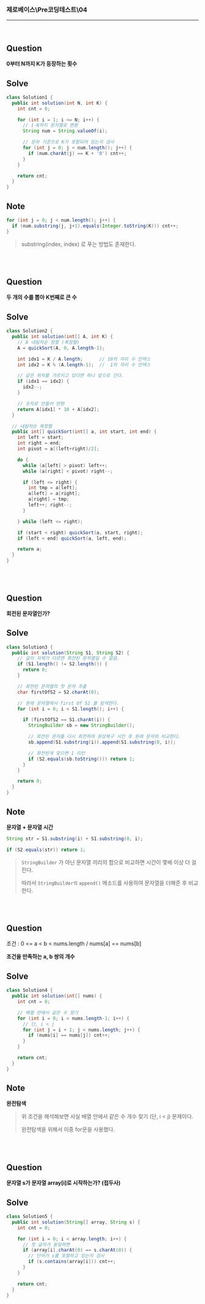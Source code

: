 ### 제로베이스\Pre코딩테스트\04

---

<br/>

## Question

**0부터 N까지 K가 등장하는 횟수**

## Solve

```java
class Solution1 {
  public int solution(int N, int K) {
    int cnt = 0;

    for (int i = 1; i <= N; i++) {
      // 1-N까지 문자열로 변환
      String num = String.valueOf(i);

      // 문자 기준으로 K가 포함되어 있는지 검사
      for (int j = 0; j < num.length(); j++) {
        if (num.charAt(j) == K + '0') cnt++;
      }
    }

    return cnt;
  }
}
```

## Note

```java
for (int j = 0; j < num.length(); j++) {
  if (num.substring(j, j+1).equals(Integer.toString(K))) cnt++;
}
```

> substring(index, index) 로 푸는 방법도 존재한다.

<br/><br/>

## Question

**두 개의 수를 뽑아 K번째로 큰 수**

## Solve

```java
class Solution2 {
  public int solution(int[] A, int K) {
    // A 내림차순 정렬 (퀵정렬)
    A = quickSort(A, 0, A.length-1);

    int idx1 = K / A.length;      // 10의 자리 수 인덱스
    int idx2 = K % (A.length-1);  //  1의 자리 수 인덱스

    // 같은 위치를 가르키고 있다면 하나 앞으로 간다.
    if (idx1 == idx2) {
      idx2--;
    }

    // 숫자로 만들어 반환
    return A[idx1] * 10 + A[idx2];
  }

  // 내림차순 퀵정렬
  public int[] quickSort(int[] a, int start, int end) {
    int left = start;
    int right = end;
    int pivot = a[(left+right)/2];

    do {
      while (a[left] > pivot) left++;
      while (a[right] < pivot) right--;

      if (left <= right) {
        int tmp = a[left];
        a[left] = a[right];
        a[right] = tmp;
        left++; right--;
      }

    } while (left <= right);

    if (start < right) quickSort(a, start, right);
    if (left < end) quickSort(a, left, end);

    return a;
  }
}
```

<br/><br/>

## Question

**회전된 문자열인가?**

## Solve

```java
class Solution3 {
  public int solution(String S1, String S2) {
    // 길이 자체가 다르면 회전된 문자열일 수 없음.
    if (S1.length() != S2.length()) {
      return 0;
    }

    // 회전된 문자열의 첫 문자 추출
    char firstOfS2 = S2.charAt(0);

    // 원래 문자열에서 first Of S2 를 탐색한다.
    for (int i = 0; i < S1.length(); i++) {

      if (firstOfS2 == S1.charAt(i)) {
        StringBuilder sb = new StringBuilder();

        // 회전된 문자를 다시 회전하여 원상복구 시킨 후 원래 문자와 비교한다.
        sb.append(S1.substring(i)).append(S1.substring(0, i));

        // 회전된게 맞으면 1 리턴
        if (S2.equals(sb.toString())) return 1;
      }
    }

    return 0;
  }
}
```

## Note

**문자열 + 문자열 시간**

```java
String str = S1.substring(i) + S1.substring(0, i);

if (S2.equals(str)) return 1;
```

> `StringBuilder` 가 아닌 문자열 끼리의 합으로 비교하면 시간이 몇배 이상 더 걸린다.
>
> 따라서 `StringBuilder의` `append()` 메소드를 사용하여 문자열을 더해준 후 비교한다.

<br/><br/>

## Question

조건 : 0 <= a < b < nums.length / nums[a] == nums[b]

**조건을 만족하는 a, b 쌍의 개수**

## Solve

```java
class Solution4 {
  public int solution(int[] nums) {
    int cnt = 0;

    // 배열 안에서 같은 수 찾기
    for (int i = 0; i < nums.length-1; i++) {
      // 단, i < j
      for (int j = i + 1; j < nums.length; j++) {
        if (nums[i] == nums[j]) cnt++;
      }
    }

    return cnt;
  }
}
```

## Note

**완전탐색**

> 위 조건을 해석해보면 사실 배열 안에서 같은 수 개수 찾기 (단, i < j) 문제이다.
>
> 완전탐색을 위해서 이중 for문을 사용했다.

<br/><br/>

## Question

**문자열 s가 문자열 array[i]로 시작하는가? (접두사)**

## Solve

```java
class Solution5 {
  public int solution(String[] array, String s) {
    int cnt = 0;

    for (int i = 0; i < array.length; i++) {
      // 첫 글자가 동일하면
      if (array[i].charAt(0) == s.charAt(0)) {
        // 단어가 s를 포함하고 있는지 검사
        if (s.contains(array[i])) cnt++;
      }
    }

    return cnt;
  }
}
```
